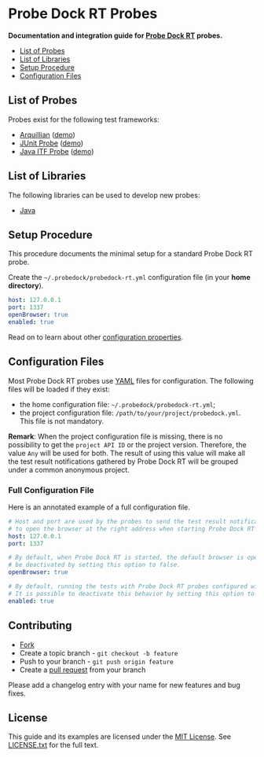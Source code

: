 # Probe Dock RT Probes

**Documentation and integration guide for [Probe Dock RT](https://github.com/probedock/probedock-rt) probes.**

* [List of Probes](#probes)
* [List of Libraries](#libraries)
* [Setup Procedure](#setup-procedure)
* [Configuration Files](#configuration-files)

<a name="probes"></a>
## List of Probes

Probes exist for the following test frameworks:

* [Arquillian](https://github.com/probedock/probedock-rt-arquillian-extension) ([demo](https://github.com/probedock/probedock-demo-arquillian))
* [JUnit Probe](https://github.com/probedock/probedock-rt-junit) ([demo](https://github.com/probedock/probedock-demo-junit))
* [Java ITF Probe](https://github.com/probedock/probedock-rt-itf) ([demo](https://github.com/probedock/probedock-demo-itf))

<a name="libraries"></a>
## List of Libraries

The following libraries can be used to develop new probes:

* [Java](https://github.com/probedock/probedock-rt-java)

<a name="setup-procedure"></a>
## Setup Procedure

This procedure documents the minimal setup for a standard Probe Dock RT probe.

Create the `~/.probedock/probedock-rt.yml` configuration file (in your **home directory**).

```yml
host: 127.0.0.1
port: 1337
openBrowser: true
enabled: true
```

Read on to learn about other [configuration properties](#configuration-files).

<a name="configuration-files"></a>
## Configuration Files

Most Probe Dock RT probes use [YAML](http://yaml.org) files for configuration.
The following files will be loaded if they exist:

* the home configuration file: `~/.probedock/probedock-rt.yml`;
* the project configuration file: `/path/to/your/project/probedock.yml`. This file is not mandatory.

**Remark**: When the project configuration file is missing, there is no possibility to get the  `project API ID` or the
project version. Therefore, the value `Any` will be used for both. The result of using this value will make all the test
result notifications gathered by Probe Dock RT will be grouped under a common anonymous project.

### Full Configuration File

Here is an annotated example of a full configuration file.

```yml
# Host and port are used by the probes to send the test result notifications. It is also used 
# to open the browser at the right address when starting Probe Dock RT
host: 127.0.0.1
port: 1337

# By default, when Probe Dock RT is started, the default browser is open to the starting page. This can
# be deactivated by setting this option to false.
openBrowser: true

# By default, running the tests with Probe Dock RT probes configured will send the test result notifications.
# It is possible to deactivate this behavior by setting this option to false.
enabled: true
```

## Contributing

* [Fork](https://help.github.com/articles/fork-a-repo)
* Create a topic branch - `git checkout -b feature`
* Push to your branch - `git push origin feature`
* Create a [pull request](http://help.github.com/pull-requests/) from your branch

Please add a changelog entry with your name for new features and bug fixes.

## License

This guide and its examples are licensed under the [MIT License](http://opensource.org/licenses/MIT).
See [LICENSE.txt](LICENSE.txt) for the full text.
